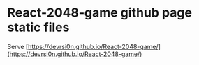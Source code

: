 # React-2048-game github page static files
Serve [https://devrsi0n.github.io/React-2048-game/](https://devrsi0n.github.io/React-2048-game/)

